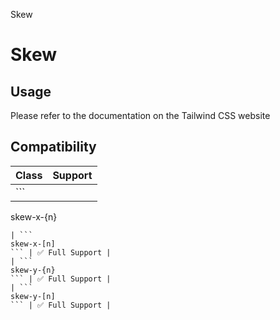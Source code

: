 Skew

# Skew

## Usage

Please refer to the documentation on the Tailwind CSS website

## Compatibility

| Class              | Support        |
| ------------------ | -------------- |
| ```
skew-x-{n}
``` | ✅ Full Support |
| ```
skew-x-[n]
``` | ✅ Full Support |
| ```
skew-y-{n}
``` | ✅ Full Support |
| ```
skew-y-[n]
``` | ✅ Full Support |
